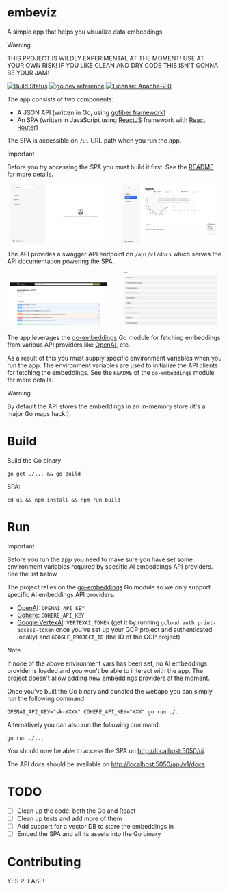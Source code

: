 # embeviz

A simple app that helps you visualize data embeddings.

> [!WARNING]
> THIS PROJECT IS WILDLY EXPERIMENTAL AT THE MOMENT! USE AT YOUR OWN RISK!
> IF YOU LIKE CLEAN AND DRY CODE THIS ISN'T GONNA BE YOUR JAM!

[![Build Status](https://github.com/milosgajdos/embeviz/workflows/CI/badge.svg)](https://github.com/milosgajdos/embeviz/actions?query=workflow%3ACI)
[![go.dev reference](https://img.shields.io/badge/go.dev-reference-007d9c?logo=go&logoColor=white&style=flat-square)](https://pkg.go.dev/github.com/milosgajdos/embeviz)
[![License: Apache-2.0](https://img.shields.io/badge/License-Apache--2.0-blue.svg)](https://opensource.org/licenses/Apache-2.0)

The app consists of two components:
* A JSON API (written in Go, using [gofiber framework](https://docs.gofiber.io/))
* An SPA (written in JavaScript using [ReactJS](https://react.dev/) framework with [React Router](https://reactrouter.com/en/main))

The SPA is accessible on `/ui` URL path when you run the app.

> [!IMPORTANT]
> Before you try accessing the SPA you must build it first. See the [README](./ui/README.md) for more details.

<p align="center">
  <img alt="Embeviz Home" src="./ui/public/home.png" width="45%">
&nbsp; &nbsp; &nbsp; &nbsp;
  <img alt="Embeviz Provider" src="./ui/public/provider.png" width="45%">
</p>

The API provides a swagger API endpoint on `/api/v1/docs` which serves the API documentation powering the SPA.

<p align="center">
  <img alt="Swagger endpoints" src="./ui/public/swagger_endpoints.png" width="45%">
&nbsp; &nbsp; &nbsp; &nbsp;
  <img alt="Swagger models" src="./ui/public/swagger_models.png" width="45%">
</p>

The app leverages the [go-embeddings](https://github.com/milosgajdos/go-embeddings) Go module for fetching embeddings from various API providers like [OpenAI](https://openai.com/), etc.

As a result of this you must supply specific environment variables when you run the app. The environment variables are used to initialize the API clients for fetching the embeddings. See the `README` of the `go-embeddings` module for more details.

> [!WARNING]
> By default the API stores the embeddings in an in-memory store (it's a major Go maps hack!)

# Build

Build the Go binary:
```shell
go get ./... && go build
```

SPA:
```shell
cd ui && npm install && npm run build
```

# Run

> [!IMPORTANT]
> Before you run the app you need to make sure you have set some environment variables required by specific AI embeddings API providers. See the list below

The project relies on the [go-embeddings](https://github.com/milosgajdos/go-embeddings) Go module so we only support specific AI embeddings API providers:
* [OpenAI](https://openai.com/): `OPENAI_API_KEY`
* [Cohere](https://cohere.com/): `COHERE_API_KEY`
* [Google VertexAI](https://cloud.google.com/vertex-ai/docs/generative-ai/learn/overview): `VERTEXAI_TOKEN` (get it by running `gcloud auth print-access-token` once you've set up your GCP project and authenticated locally) and `GOOGLE_PROJECT_ID` (the ID of the GCP project)

> [!NOTE]
> If none of the above environment vars has been set, no AI embeddings provider is loaded and you won't be able to interact with the app.
> The project doesn't allow adding new embeddings providers at the moment.

Once you've built the Go binary and bundled the webapp you can simply run the following command:
```shell
OPENAI_API_KEY="sk-XXXX" COHERE_API_KEY="XXX" go run ./...
```

Alternatively you can also run the following command:
```shell
go run ./...
```

You should now be able to access the SPA on [http://localhost:5050/ui](http://localhost:5050/ui).

The API docs should be available on [http://localhost:5050/api/v1/docs](http://localhost:5050/api/v1/docs).

# TODO

* [ ] Clean up the code: both the Go and React
* [ ] Clean up tests and add more of them
* [ ] Add support for a vector DB to store the embeddings in
* [ ] Embed the SPA and all its assets into the Go binary

# Contributing

YES PLEASE!
